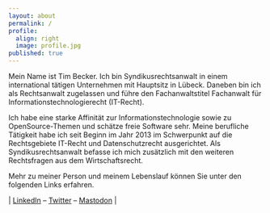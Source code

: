 ```yaml
---
layout: about
permalink: /
profile:
  align: right
  image: profile.jpg
published: true
---
```


Mein Name ist Tim Becker. Ich bin Syndikusrechtsanwalt in einem international tätigen Unternehmen mit Hauptsitz in Lübeck. Daneben bin ich als Rechtsanwalt zugelassen und führe den Fachanwaltstitel Fachanwalt für Informationstechnologierecht (IT-Recht).

Ich habe eine starke Affinität zur Informationstechnologie sowie zu OpenSource-Themen und schätze freie Software sehr. Meine berufliche Tätigkeit habe ich seit Beginn im Jahr 2013 im Schwerpunkt auf die Rechtsgebiete IT-Recht und Datenschutzrecht ausgerichtet. Als Syndikusrechtsanwalt befasse ich mich zusätzlich mit den weiteren Rechtsfragen aus dem Wirtschaftsrecht.

Mehr zu meiner Person und meinem Lebenslauf können Sie unter den folgenden Links erfahren.

| [LinkedIn](<https://www.linkedin.com/in/becker-tim/>) – [Twitter](<https://twitter.com/ra_tbecker>) – <a rel="me" href="https://digitalcourage.social/@timbecker">Mastodon</a> | 
